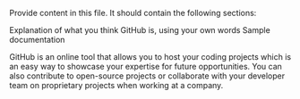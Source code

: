 Provide content in this file. It should contain the following sections:

Explanation of what you think GitHub is, using your own words
Sample documentation

GitHub is an online tool that allows you to host your coding projects which is an easy way to showcase your expertise for future opportunities. You can also contribute to open-source projects or collaborate with your developer team on proprietary projects when working at a company. 
